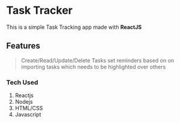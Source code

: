 # Task Tracker

This is a simple Task Tracking app made with **ReactJS**


## Features

>Create/Read/Update/Delete Tasks
>set reminders based on  on importing tasks which needs to be highlighted over others

### Tech Used

1. Reactjs
2. Nodejs
3. HTML/CSS
4. Javascript